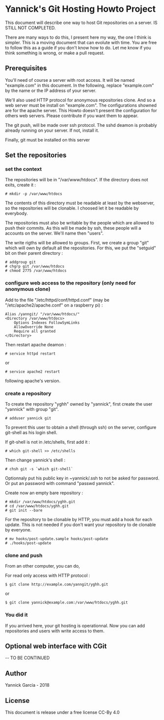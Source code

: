 # Yannick's Git Hosting Howto Project

This document will describe one way to host Git repositories on a server. IS STILL NOT COMPLETED.

There are many ways to do this, I present here my way, the one I think is simpler. This is a moving document that can evolute with time. You are free to follow this as a guide if you don't know how to do. Let me know if you think something is wrong, or make a pull request.

## Prerequisites

You'll need of course a server with root access. It will be named "example.com" in this document. In the following, replace "example.com" by the name or the IP address of your server.

We'll also used HTTP protocol for anonymous repositories clone. And so a web server must be install on "example.com". The configurations showned are for the apache server. This Howto doesn't present the configuration for others web servers. Please contribute if you want them to appear.

The git push, will be made over ssh protocol. The sshd deamon is probably already running on your server. If not, install it.

Finally, git must be installed on this server

## Set the repositories

### set the context

The repositories will be in "/var/www/htdocs". If the directory does not exits, create it :

    # mkdir -p /var/www/htdocs

The contents of this directory must be readable at least by the webserver, so the repositories will be clonable. I choosed let it be readable by everybody.

The repositories must also be writable by the people which are allowed to push their commits. As this will be made by ssh, these people will a accounts on the server. We'll name then "users".

The write rigths will be allowed to groups. First, we create a group "git" which will own by default all the repositories. For this, we put the "setguid" bit on their parent directory :

    # addgroup git
    # chgrp git /var/www/htdocs
    # chmod 2775 /var/www/htdocs

### configure web access to the repository (only need for anonymous clone) 

Add to the file "/etc/httpd/conf/httpd.conf" (may be "/etc/apache2/apache.conf" on a raspberry pi) :

    Alias /yanngit/ "/var/www/htdocs/"
    <Directory /var/www/htdocs>
        Options Indexes FollowSymLinks
        AllowOverride None
        Require all granted
    </Directory>

Then restart apache deamon :

    # service httpd restart

or

    # service apache2 restart

following apache's version.

### create a repository

To create the repository "yghh" owned by "yannick", first create the user "yannick" with group "git".

    # adduser yannick git

To prevent this user to obtain a shell (through ssh) on the server, configure git-shell as his login shell.

If git-shell is not in /etc/shells, first add it :

    # which git-shell >> /etc/shells

Then change yannick's shell :

    # chsh git -s `which git-shell`

Optionnaly put his public key in ~yannick/.ssh to not be asked for password. Or put an password with command "passwd yannick".

Create now an empty bare repository :

    # mkdir /var/www/htdocs/yghh.git
    # cd /var/www/htdocs/yghh.git
    # git init --bare

For the repository to be clonable by HTTP, you must add a hook for each update. This is not needed if you don't want your repository to de clonable by everyone.

    # mv hooks/post-update.sample hooks/post-update
    # ./hooks/post-update

### clone and push

From an other computer, you can do,

For read only access with HTTP protocol :

    $ git clone http://example.com/yanngit/yghh.git

or

    $ git clone yannick@example.com:/var/www/htdocs/yghh.git

### You did it

If you arrived here, your git hosting is operationnal. Now you can add repositories and users with write access to them. 

## Optional web interface with CGit

-- TO BE CONTINUED

## Author

Yannick Garcia - 2018

## License

This document is release under a free license CC-By 4.0

